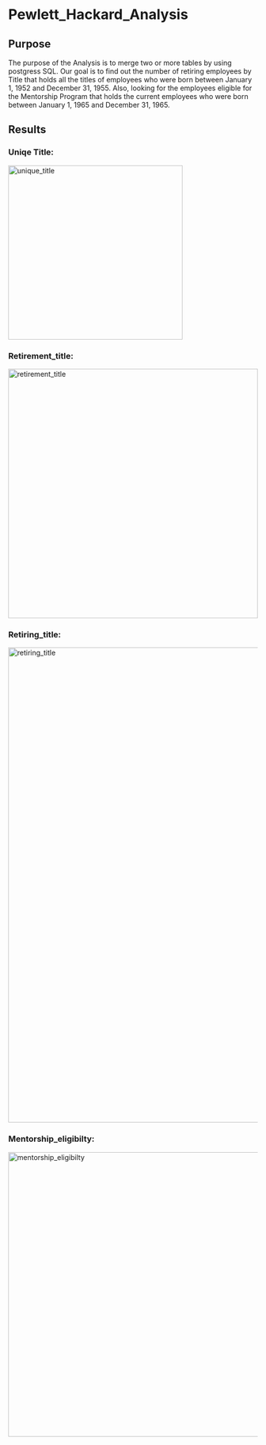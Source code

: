 # Pewlett_Hackard_Analysis
## Purpose
The purpose of the Analysis is to merge two or more tables by using postgress SQL. Our goal is to find out the number of retiring employees by Title that holds all the titles of employees who were born between January 1, 1952 and December 31, 1955.  Also, looking for the employees eligible for the Mentorship Program that holds the current employees who were born between January 1, 1965 and December 31, 1965.
## Results
### Uniqe Title:
<img width="352" alt="unique_title" src="https://user-images.githubusercontent.com/107155888/181613214-b284f420-3356-4de0-89f4-1ee7343540cb.png">

### Retirement_title:
<img width="504" alt="retirement_title" src="https://user-images.githubusercontent.com/107155888/181613240-feed9bfb-6c83-4b17-9289-7eb5cf0ffe8b.png">

### Retiring_title:

<img width="960" alt="retiring_title" src="https://user-images.githubusercontent.com/107155888/181613271-13bdd3cb-cf0d-4776-98d8-04ed4d221e7a.png">

### Mentorship_eligibilty:

<img width="575" alt="mentorship_eligibilty" src="https://user-images.githubusercontent.com/107155888/181613304-0a234894-c4e7-4a20-b3a1-a9670fc355ab.png">
